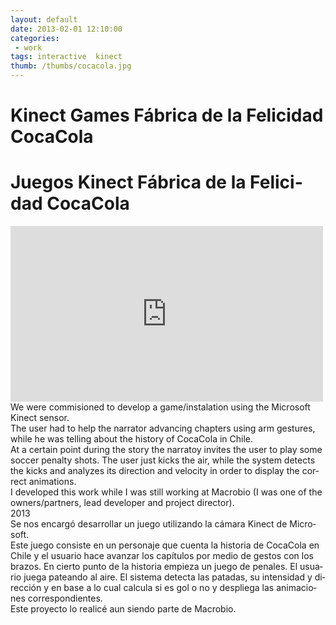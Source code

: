 ```yaml
---
layout: default
date: 2013-02-01 12:10:00
categories:
 - work
tags: interactive  kinect
thumb: /thumbs/cocacola.jpg
---
```

<div lang='en'>
<h1>Kinect Games Fábrica de la Felicidad CocaCola</h1>
</div>
<div lang='es'>
<h1>Juegos Kinect Fábrica de la Felicidad CocaCola</h1>
</div>

<iframe src="https://player.vimeo.com/video/57096403?byline=0&amp;portrait=0" width="500" height="281" frameborder="0" webkitallowfullscreen mozallowfullscreen allowfullscreen></iframe> 

 <div lang='en'>
We were commisioned to develop a game/instalation using the Microsoft Kinect sensor.
<br />
The user had to help the narrator advancing chapters using arm gestures, while he was telling about the history of CocaCola in Chile.
<br />
At a certain point during the story the narratoy invites the user to play some soccer penalty shots. The user just kicks the air, while the system detects the kicks and analyzes its direction and velocity in order to display the correct animations.
<br />
I developed this work while I was still working at Macrobio (I was one of the owners/partners, lead developer and project director).
<br />
2013

 </div>
 <div lang='es'>
Se nos encargó desarrollar un juego utilizando la cámara Kinect de Microsoft.
<br />
Este juego consiste en un personaje que cuenta la historia de CocaCola en Chile y el usuario hace avanzar los capítulos por medio de gestos con los brazos. En cierto punto de la historia empieza un juego de penales. El usuario juega pateando al aire. El sistema detecta las patadas, su intensidad y dirección y en base a lo cual calcula si es gol o no y despliega las animaciones correspondientes.
<br />
Este proyecto lo realicé aun siendo parte de Macrobio.
 </div>